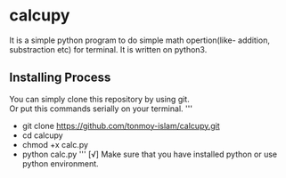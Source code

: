 # calcupy
It is a simple python program to do simple math opertion(like- addition, substraction etc) for terminal.  It is written on python3.

## Installing Process
You can simply clone this repository by using git. <br> Or put this commands serially on your terminal.
'''
* git clone https://github.com/tonmoy-islam/calcupy.git
* cd calcupy
* chmod +x calc.py
* python calc.py
'''
[√] Make sure that you have installed python or use python environment.  

